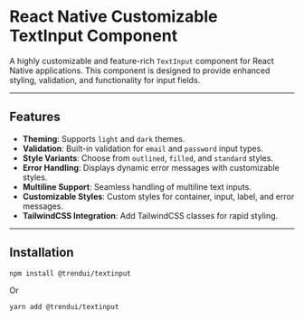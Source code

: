 # React Native Customizable TextInput Component

A highly customizable and feature-rich `TextInput` component for React Native applications. This component is designed to provide enhanced styling, validation, and functionality for input fields.

---

## Features

- **Theming**: Supports `light` and `dark` themes.
- **Validation**: Built-in validation for `email` and `password` input types.
- **Style Variants**: Choose from `outlined`, `filled`, and `standard` styles.
- **Error Handling**: Displays dynamic error messages with customizable styles.
- **Multiline Support**: Seamless handling of multiline text inputs.
- **Customizable Styles**: Custom styles for container, input, label, and error messages.
- **TailwindCSS Integration**: Add TailwindCSS classes for rapid styling.

---

## Installation

```bash
npm install @trendui/textinput
```

Or

```bash
yarn add @trendui/textinput
```
